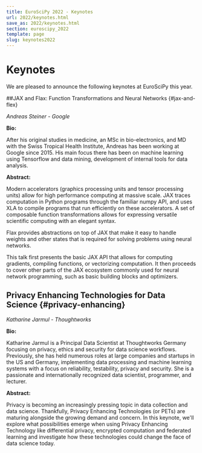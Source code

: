 ```yaml
---
title: EuroSciPy 2022 - Keynotes
url: 2022/keynotes.html
save_as: 2022/keynotes.html
section: euroscipy_2022
template: page
slug: keynotes2022
---
```


# Keynotes

We are pleased to announce the following keynotes at EuroSciPy this year.

##JAX and Flax: Function Transformations and Neural Networks {#jax-and-flex}

*Andreas Steiner - Google*

**Bio:**

After his original studies in medicine, an MSc in bio-electronics, and MD with 
the Swiss Tropical Health Institute, Andreas has been working at Google since 2015. 
His main focus there has been on machine learning using Tensorflow and data 
mining, development of internal tools for data analysis.

**Abstract:**

Modern accelerators (graphics processing units and tensor processing units)
allow for high performance computing at massive scale. JAX traces computation
in Python programs through the familiar numpy API, and uses XLA to compile
programs that run efficiently on these accelerators. A set of composable
function transformations allows for expressing versatile scientific computing
with an elegant syntax.

Flax provides abstractions on top of JAX that make it easy to handle weights
and other states that is required for solving problems using neural networks.

This talk first presents the basic JAX API that allows for computing gradients,
compiling functions, or vectorizing computation. It then proceeds to cover
other parts of the JAX ecosystem commonly used for neural network programming,
such as basic building blocks and optimizers.

## Privacy Enhancing Technologies for Data Science {#privacy-enhancing}

*Katharine Jarmul - Thoughtworks*

**Bio:**

Katharine Jarmul is a Principal Data Scientist at Thoughtworks Germany focusing 
on privacy, ethics and security for data science workflows. Previously, she has 
held numerous roles at large companies and startups in the US and Germany, 
implementing data processing and machine learning systems with a focus on 
reliability, testability, privacy and security.
She is a passionate and internationally recognized data scientist, programmer, and lecturer.

**Abstract:**

Privacy is becoming an increasingly pressing topic in data collection and data science. 
Thankfully, Privacy Enhancing Technologies (or PETs) are maturing alongside the 
growing demand and concern. In this keynote, we'll explore what possibilities 
emerge when using Privacy Enhancing Technology like differential privacy, 
encrypted computation and federated learning and investigate how these 
technologies could change the face of data science today.
